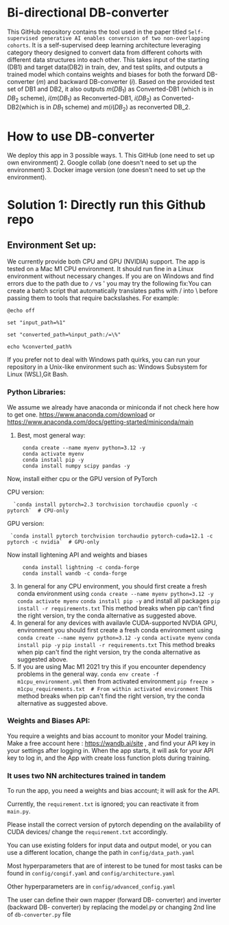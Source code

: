 # Bi-directional DB-converter 
This GitHub repository contains the tool used in the paper titled `Self-supervised generative AI enables conversion of two non-overlapping cohorts`. It is a self-supervised deep learning architecture leveraging category theory designed to convert data from different cohorts with different data structures into each other. This takes input of the starting (DB1) and target data(DB2) in train, dev, and test splits, and outputs a trained model which contains weights and biases for both the forward DB-converter ($m$) and backward DB-converter ($i$). Based on the provided test set of DB1 and DB2, it also outputs $m(DB_1)$ as Converted-DB1 (which is in $DB_2$ scheme), $i(m(DB_1)$ as Reconverted-DB1, $i(DB_2)$ as Converted-DB2(which is in $DB_1$ scheme) and $m(i(DB_2)$ as reconverted DB_2. 

# How to use DB-converter
We deploy this app in 3 possible ways. 1. This GitHub (one need to set up own environment) 2. Google collab (one doesn't need to set up the environment) 3. Docker image version (one doesn't need to set up the environment). 



# Solution 1: Directly run this Github repo

## Environment Set up:
We currently provide both CPU and GPU (NVIDIA) support. The app is tested on a Mac M1 CPU environment.
It should run fine in a Linux environment without necessary changes. If you are on Windows and find errors due to the path due to `/` vs \' you may try the following fix:You can create a batch script that automatically translates paths with / into \ before passing them to tools that require backslashes. For example:
```
@echo off

set "input_path=%1"

set "converted_path=%input_path:/=\%"

echo %converted_path%
```
If you prefer not to deal with Windows path quirks, you can run your repository in a Unix-like environment such as: Windows Subsystem for Linux (WSL),Git Bash.

### Python Libraries:
We assume we already have anaconda or miniconda if not check here how to get one. https://www.anaconda.com/download or https://www.anaconda.com/docs/getting-started/miniconda/main

1. Best, most general way:
```
     conda create --name myenv python=3.12 -y
     conda activate myenv
     conda install pip -y
     conda install numpy scipy pandas -y
```
   Now, install either cpu or the GPU version of PyTorch
   
   CPU version:
   
      `conda install pytorch=2.3 torchvision torchaudio cpuonly -c pytorch`  # CPU-only
   
   GPU version:
   
     `conda install pytorch torchvision torchaudio pytorch-cuda=12.1 -c pytorch -c nvidia`  # GPU-only
     
   Now install lightening API and weights and biases
```
     conda install lightning -c conda-forge
     conda install wandb -c conda-forge
```
 
3. In general for any CPU environment, you should first create a fresh conda environment using
     `conda create --name myenv python=3.12 -y`
     `conda activate myenv`
     `conda install pip -y`
   and install all packages
     `pip install -r requirements.txt`
   This method breaks when pip can't find the right version, try the conda alternative as suggested above.
4. In general for any devices with availavle CUDA-supported NVDIA GPU, environment you should first create a fresh conda environment using
     `conda create --name myenv python=3.12 -y`
     `conda activate myenv`
     `conda install pip -y`
     `pip install -r requirements.txt`
   This method breaks when pip can't find the right version, try the conda alternative as suggested above.
5. If you are using Mac M1 2021 try this if you encounter dependency problems in the general way. 
  `conda env create -f m1cpu_environment.yml`
then from activated environment
  `pip freeze > m1cpu_requirements.txt  # From within activated environment`
  This method breaks when pip can't find the right version, try the conda alternative as suggested above.

### Weights and Biases API:
You require a weights and bias account to monitor your Model training. Make a free account here : https://wandb.ai/site , and find your API key in your settings after logging in. When the app starts, it will ask for your API key to log in, and the App with create loss function plots during training.






### It uses two NN architectures trained in tandem

To run the app, you need a weights and bias account; it will ask for the API.

Currently, the `requirement.txt` is ignored; you can reactivate it from `main.py`.

Please install the correct version of pytorch depending on the availability of CUDA devices/ change the `requirement.txt` accordingly.

You can use existing folders for input data and output model, or you can use a different location, change the path in `config/data_path.yaml`

Most hyperparameters that are of interest to be tuned for most tasks can be found in `config/congif.yaml` and `config/architecture.yaml`

Other hyperparameters are in `config/advanced_config.yaml`

The user can define their own mapper (forward DB- converter) and inverter (backward DB- converter) by replacing the model.py or changing 2nd line of `db-converter.py` file

